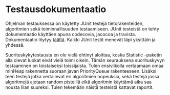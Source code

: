 # Testausdokumentaatio

Ohjelman testauksessa on käytetty JUnit testejä tietorakenteiden, algoritmien sekä toiminnallisuuden testaamiseen. JUnit testeistä on tehty dokumentaatio käyttäen apuna codecovia, jacocoa ja travista. Dokumentaatio löytyy [täältä](https://codecov.io/gh/rovaniemi/visumap). Kaikki JUnit testit menevät läpi yksittäin ja yhdessä.

Suorituskykytestausta en ole vielä ehtinyt aloittaa, koska Statistic -paketin alla olevat luokat eivät vielä toimi oikein. Tämän seurauksena suorituskyvyn testaaminen on toistaiseksi toissijaista. Tulen ensiviikolla vertaamaan omaa minHeap rakennetta suoraan javan PriorityQueue rakenteeseen. Lisäksi teen testejä jotka vertailevat eri algoritmien nopeuksia, sekä testejä jossa algoritmejä ajetaan random pisteillä eikä algoritmin käyttämä aika saa nousta liian suureksi. Tulen tekemään näistä testeistä kattavat raportit.
